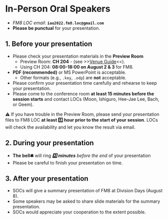 # In-Person Oral Speakers
* _FM8 LOC email_: **``iau2022.fm8.loc@gmail.com``**
* **Please be punctual** for your presentation.

## 1. Before your presentation
* Please check your presentation materials in the **Preview Room** 
  - Preview Room: **CH 204** - (see >>[Venue Guide](http://www.iauga2022.org/about/about_06.asp?sMenu=abo6)<<). 
  - Using CH 204: **08:00-18:00 on August 2 & 3** for FM8.
* **PDF (recommended)** or MS PowerPoint is acceptable.
  * Other formats (e.g., ``.key``, ``.odp``) are **not** acceptable.
* Please confirm your presentation time carefully and rehearse to keep your presentation. 
* Please come to the conference room **at least 15 minutes before the session starts** and contact LOCs (Moon, Ishiguro, Hee-Jae Lee, Bach, or Geem).

⚠️ If you have trouble in the Preview Room, please send your presentation files to FM8 LOC **at least 1️⃣ hour prior to the start of your session**. LOCs will check the availability and let you know the result via email.

## 2. During your presentation
* **The bell🛎** will ring _**2️⃣ minutes** before the end_ of your presentation 
* Please be careful to finish your presentation on time.

## 3. After your presentation
* SOCs will give a summary presentation of FM8 at Division Days (August 8). 
* Some speakers may be asked to share slide materials for the summary presentation. 
* SOCs would appreciate your cooperation to the extent possible.

